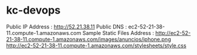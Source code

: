 # kc-devops

Public IP Address : http://52.21.38.11
Public DNS : ec2-52-21-38-11.compute-1.amazonaws.com
Sample Static Files Address : 
http://ec2-52-21-38-11.compute-1.amazonaws.com/images/anuncios/iphone.png
http://ec2-52-21-38-11.compute-1.amazonaws.com/stylesheets/style.css
